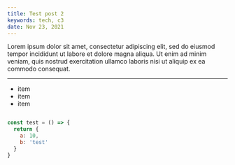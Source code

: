 ```yaml
---
title: Test post 2
keywords: tech, c3
date: Nov 23, 2021
---
```


Lorem ipsum dolor sit amet, consectetur adipiscing elit, sed do eiusmod tempor incididunt ut labore et dolore magna aliqua. Ut enim ad minim veniam, quis nostrud exercitation ullamco laboris nisi ut aliquip ex ea commodo consequat. 

---

* item
* item
* item

```jsx

const test = () => {
  return {
    a: 10,
    b: 'test'
  }
}

```